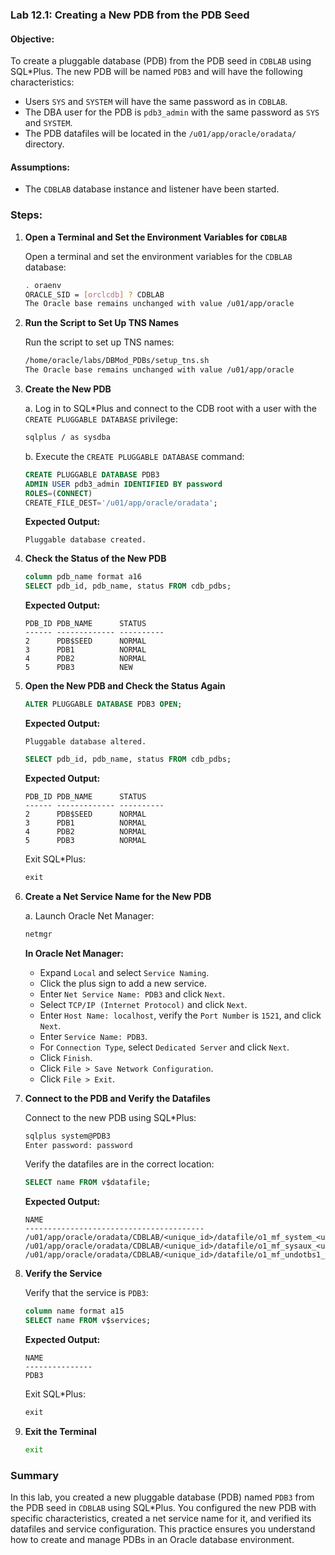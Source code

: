 ### Lab 12.1: Creating a New PDB from the PDB Seed

#### Objective:
To create a pluggable database (PDB) from the PDB seed in `CDBLAB` using SQL*Plus. The new PDB will be named `PDB3` and will have the following characteristics:
- Users `SYS` and `SYSTEM` will have the same password as in `CDBLAB`.
- The DBA user for the PDB is `pdb3_admin` with the same password as `SYS` and `SYSTEM`.
- The PDB datafiles will be located in the `/u01/app/oracle/oradata/` directory.

#### Assumptions:
- The `CDBLAB` database instance and listener have been started.

### Steps:

1. **Open a Terminal and Set the Environment Variables for `CDBLAB`**

   Open a terminal and set the environment variables for the `CDBLAB` database:
   ```sh
   . oraenv
   ORACLE_SID = [orclcdb] ? CDBLAB
   The Oracle base remains unchanged with value /u01/app/oracle
   ```

2. **Run the Script to Set Up TNS Names**

   Run the script to set up TNS names:
   ```sh
   /home/oracle/labs/DBMod_PDBs/setup_tns.sh
   The Oracle base remains unchanged with value /u01/app/oracle
   ```

3. **Create the New PDB**

   a. Log in to SQL*Plus and connect to the CDB root with a user with the `CREATE PLUGGABLE DATABASE` privilege:
   ```sh
   sqlplus / as sysdba
   ```

   b. Execute the `CREATE PLUGGABLE DATABASE` command:
   ```sql
   CREATE PLUGGABLE DATABASE PDB3
   ADMIN USER pdb3_admin IDENTIFIED BY password
   ROLES=(CONNECT)
   CREATE_FILE_DEST='/u01/app/oracle/oradata';
   ```

   **Expected Output:**
   ```
   Pluggable database created.
   ```

4. **Check the Status of the New PDB**

   ```sql
   column pdb_name format a16
   SELECT pdb_id, pdb_name, status FROM cdb_pdbs;
   ```

   **Expected Output:**
   ```
   PDB_ID PDB_NAME      STATUS
   ------ ------------- ----------
   2      PDB$SEED      NORMAL
   3      PDB1          NORMAL
   4      PDB2          NORMAL
   5      PDB3          NEW
   ```

5. **Open the New PDB and Check the Status Again**

   ```sql
   ALTER PLUGGABLE DATABASE PDB3 OPEN;
   ```

   **Expected Output:**
   ```
   Pluggable database altered.
   ```

   ```sql
   SELECT pdb_id, pdb_name, status FROM cdb_pdbs;
   ```

   **Expected Output:**
   ```
   PDB_ID PDB_NAME      STATUS
   ------ ------------- ----------
   2      PDB$SEED      NORMAL
   3      PDB1          NORMAL
   4      PDB2          NORMAL
   5      PDB3          NORMAL
   ```

   Exit SQL*Plus:
   ```sql
   exit
   ```

6. **Create a Net Service Name for the New PDB**

   a. Launch Oracle Net Manager:
   ```sh
   netmgr
   ```

   **In Oracle Net Manager:**
   - Expand `Local` and select `Service Naming`.
   - Click the plus sign to add a new service.
   - Enter `Net Service Name: PDB3` and click `Next`.
   - Select `TCP/IP (Internet Protocol)` and click `Next`.
   - Enter `Host Name: localhost`, verify the `Port Number` is `1521`, and click `Next`.
   - Enter `Service Name: PDB3`.
   - For `Connection Type`, select `Dedicated Server` and click `Next`.
   - Click `Finish`.
   - Click `File > Save Network Configuration`.
   - Click `File > Exit`.

7. **Connect to the PDB and Verify the Datafiles**

   Connect to the new PDB using SQL*Plus:
   ```sh
   sqlplus system@PDB3
   Enter password: password
   ```

   Verify the datafiles are in the correct location:
   ```sql
   SELECT name FROM v$datafile;
   ```

   **Expected Output:**
   ```
   NAME
   ----------------------------------------
   /u01/app/oracle/oradata/CDBLAB/<unique_id>/datafile/o1_mf_system_<unique_id>.dbf
   /u01/app/oracle/oradata/CDBLAB/<unique_id>/datafile/o1_mf_sysaux_<unique_id>.dbf
   /u01/app/oracle/oradata/CDBLAB/<unique_id>/datafile/o1_mf_undotbs1_<unique_id>.dbf
   ```

8. **Verify the Service**

   Verify that the service is `PDB3`:
   ```sql
   column name format a15
   SELECT name FROM v$services;
   ```

   **Expected Output:**
   ```
   NAME
   ---------------
   PDB3
   ```

   Exit SQL*Plus:
   ```sql
   exit
   ```

9. **Exit the Terminal**

   ```sh
   exit
   ```

### Summary
In this lab, you created a new pluggable database (PDB) named `PDB3` from the PDB seed in `CDBLAB` using SQL*Plus. You configured the new PDB with specific characteristics, created a net service name for it, and verified its datafiles and service configuration. This practice ensures you understand how to create and manage PDBs in an Oracle database environment.
